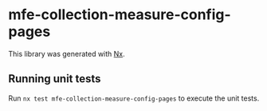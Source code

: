 # mfe-collection-measure-config-pages

This library was generated with [Nx](https://nx.dev).

## Running unit tests

Run `nx test mfe-collection-measure-config-pages` to execute the unit tests.
